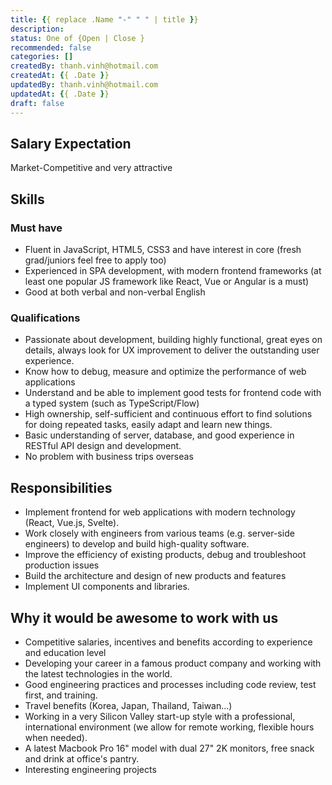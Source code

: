 ```yaml
---
title: {{ replace .Name "-" " " | title }}
description:
status: One of {Open | Close }
recommended: false
categories: []
createdBy: thanh.vinh@hotmail.com
createdAt: {{ .Date }}
updatedBy: thanh.vinh@hotmail.com
updatedAt: {{ .Date }}
draft: false
---
```


## Salary Expectation

Market-Competitive and very attractive

## Skills

### Must have

- Fluent in JavaScript, HTML5, CSS3 and have interest in core (fresh grad/juniors feel free to apply too)
- Experienced in SPA development, with modern frontend frameworks (at least one popular JS framework like React, Vue or Angular is a must)
- Good at both verbal and non-verbal English

### Qualifications

- Passionate about development, building highly functional, great eyes on details, always look for UX improvement to deliver the outstanding user experience.
- Know how to debug, measure and optimize the performance of web applications
- Understand and be able to implement good tests for frontend code with a typed system (such as TypeScript/Flow)
- High ownership, self-sufficient and continuous effort to find solutions for doing repeated tasks, easily adapt and learn new things.
- Basic understanding of server, database, and good experience in RESTful API design and development.
- No problem with business trips overseas

## Responsibilities

- Implement frontend for web applications with modern technology (React, Vue.js, Svelte).
- Work closely with engineers from various teams (e.g. server-side engineers) to develop and build high-quality software.
- Improve the efficiency of existing products, debug and troubleshoot production issues
- Build the architecture and design of new products and features
- Implement UI components and libraries.

## Why it would be awesome to work with us

- Competitive salaries, incentives and benefits according to experience and education level
- Developing your career in a famous product company and working with the latest technologies in the world.
- Good engineering practices and processes including code review, test first, and training.
- Travel benefits (Korea, Japan, Thailand, Taiwan...)
- Working in a very Silicon Valley start-up style with a professional, international environment (we allow for remote working, flexible hours when needed).
- A latest Macbook Pro 16" model with dual 27" 2K monitors, free snack and drink at office's pantry.
- Interesting engineering projects
